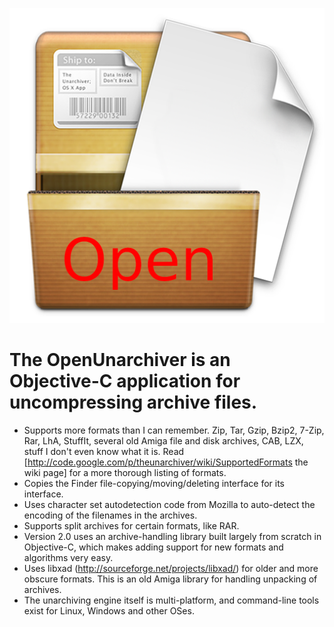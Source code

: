 ![Icon](https://github.com/matthewyang204/OpenUnarchiver/blob/3b5dcc8e886d14024a56da66b17ef401950b32b1/icons/unarchiver.png)

# The OpenUnarchiver is an Objective-C application for uncompressing archive files.

* Supports more formats than I can remember. Zip, Tar, Gzip, Bzip2, 7-Zip, Rar, LhA, StuffIt, several old Amiga file and disk archives, CAB, LZX, stuff I don't even know what it is. Read [http://code.google.com/p/theunarchiver/wiki/SupportedFormats the wiki page] for a more thorough listing of formats.
* Copies the Finder file-copying/moving/deleting interface for its interface.
* Uses character set autodetection code from Mozilla to auto-detect the encoding of the filenames in the archives.
* Supports split archives for certain formats, like RAR.
* Version 2.0 uses an archive-handling library built largely from scratch in Objective-C, which makes adding support for new formats and algorithms very easy.
* Uses libxad (http://sourceforge.net/projects/libxad/) for older and more obscure formats. This is an old Amiga library for handling unpacking of archives.
* The unarchiving engine itself is multi-platform, and command-line tools exist for Linux, Windows and other OSes.
